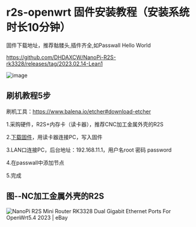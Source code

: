 # r2s-openwrt 固件安装教程（安装系统时长10分钟）

固件下载地址，推荐骷髅头,插件齐全,如Passwall Hello World

https://github.com/DHDAXCW/NanoPi-R2S-rk3328/releases/tag/2023.02.14-Lean1

![image](https://user-images.githubusercontent.com/113830395/219377381-2301f962-a87b-413d-8733-eabacc4579e0.png)
## 刷机教程5步
刷机工具：https://www.balena.io/etcher#download-etcher

1.采购硬件，R2S+内存卡（读卡器），推荐CNC加工金属外壳的R2S

2.[下载固件](https://github.com/DHDAXCW/NanoPi-R2S-rk3328/releases/tag/2023.02.14-Lean1)，用读卡器连接PC，写入固件

3.LAN口连接PC，后台地址：192.168.11.1，用户名root 密码 password

4.在passwall中添加节点

5.完成
## 图--NC加工金属外壳的R2S
![NanoPi R2S Mini Router RK3328 Dual Gigabit Ethernet Ports For OpenWrt5.4  2023 | eBay](https://i.ebayimg.com/images/g/N4QAAOSwxstgUbAe/s-l500.jpg)

